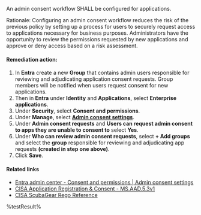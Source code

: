 An admin consent workflow SHALL be configured for applications.

Rationale: Configuring an admin consent workflow reduces the risk of the previous policy by setting up a process for users to securely request access to applications necessary for business purposes. Administrators have the opportunity to review the permissions requested by new applications and approve or deny access based on a risk assessment.

#### Remediation action:

1. In **Entra** create a new **Group** that contains admin users responsible for reviewing and adjudicating application consent requests. Group members will be notified when users request consent for new applications.
2. Then in **Entra** under **Identity** and **Applications**, select **Enterprise applications**.
3. Under **Security**, select **Consent and permissions**.
3. Under **Manage**, select **[Admin consent settings](https://entra.microsoft.com/#view/Microsoft_AAD_IAM/ConsentPoliciesMenuBlade/~/AdminConsentSettings)**.
5. Under **Admin consent requests** and **Users can request admin consent to apps they are unable to consent to** select **Yes**.
6. Under **Who can review admin consent requests**, select **+ Add groups** and select the **group** responsible for reviewing and adjudicating app requests **(created in step one above)**.
7. Click **Save**.

#### Related links

* [Entra admin center - Consent and permissions | Admin consent settings](https://entra.microsoft.com/#view/Microsoft_AAD_IAM/ConsentPoliciesMenuBlade/~/AdminConsentSettings)
* [CISA Application Registration & Consent - MS.AAD.5.3v1](https://github.com/cisagov/ScubaGear/blob/main/PowerShell/ScubaGear/baselines/aad.md#msaad53v1)
* [CISA ScubaGear Rego Reference](https://github.com/cisagov/ScubaGear/blob/main/PowerShell/ScubaGear/Rego/AADConfig.rego#L613)

<!--- Results --->
%testResult%
